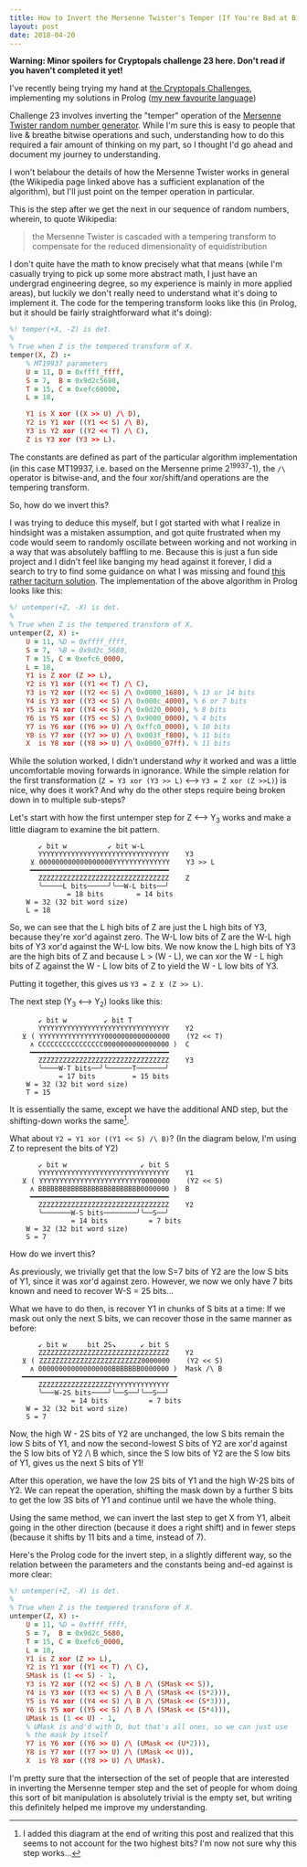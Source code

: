 ```yaml
---
title: How to Invert the Mersenne Twister's Temper (If You're Bad at Bit Twiddling)
layout: post
date: 2018-04-20
---
```


**Warning: Minor spoilers for Cryptopals challenge 23 here. Don't read if you haven't completed it yet!**

I've recently being trying my hand at [the Cryptopals Challenges][cryptopals], implementing my solutions in Prolog ([my new favourite language][occ_prolog])

Challenge 23 involves inverting the "temper" operation of the [Mersenne Twister random number generator][mersenne].
While I'm sure this is easy to people that live & breathe bitwise operations and such, understanding how to do this required a fair amount of thinking on my part, so I thought I'd go ahead and document my journey to understanding.

I won't belabour the details of how the Mersenne Twister works in general (the Wikipedia page linked above has a sufficient explanation of the algorithm), but I'll just point on the temper operation in particular.

This is the step after we get the next in our sequence of random numbers, wherein, to quote Wikipedia:

> the Mersenne Twister is cascaded with a tempering transform to compensate for the reduced dimensionality of equidistribution

I don't quite have the math to know precisely what that means (while I'm casually trying to pick up some more abstract math, I just have an undergrad engineering degree, so my experience is mainly in more applied areas), but luckily we don't really need to understand what it's doing to implement it.
The code for the tempering transform looks like this (in Prolog, but it should be fairly straightforward what it's doing):

```prolog
%! temper(+X, -Z) is det.
%
% True when Z is the tempered transform of X.
temper(X, Z) :-
    % MT19937 parameters
    U = 11, D = 0xffff_ffff,
    S = 7,  B = 0x9d2c5680,
    T = 15, C = 0xefc60000,
    L = 18,

    Y1 is X xor ((X >> U) /\ D),
    Y2 is Y1 xor ((Y1 << S) /\ B),
    Y3 is Y2 xor ((Y2 << T) /\ C),
    Z is Y3 xor (Y3 >> L).
```

The constants are defined as part of the particular algorithm implementation (in this case MT19937, i.e. based on the Mersenne prime 2<sup>19937</sup>-1), the `/\` operator is bitwise-and, and the four xor/shift/and operations are the tempering transform.

So, how do we invert this?

I was trying to deduce this myself, but I got started with what I realize in hindsight was a mistaken assumption, and got quite frustrated when my code would seem to randomly oscillate between working and not working in a way that was absolutely baffling to me.
Because this is just a fun side project and I didn't feel like banging my head against it forever, I did a search to try to find some guidance on what I was missing and found [this rather taciturn solution][untemper].
The implementation of the above algorithm in Prolog looks like this:

```prolog
%! untemper(+Z, -X) is det.
%
% True when Z is the tempered transform of X.
untemper(Z, X) :-
    U = 11, %D = 0xffff_ffff,
    S = 7,  %B = 0x9d2c_5680,
    T = 15, C = 0xefc6_0000,
    L = 18,
    Y1 is Z xor (Z >> L),
    Y2 is Y1 xor ((Y1 << T) /\ C),
    Y3 is Y2 xor ((Y2 << S) /\ 0x0000_1680), % 13 or 14 bits
    Y4 is Y3 xor ((Y3 << S) /\ 0x000c_4000), % 6 or 7 bits
    Y5 is Y4 xor ((Y4 << S) /\ 0x0d20_0000), % 8 bits
    Y6 is Y5 xor ((Y5 << S) /\ 0x9000_0000), % 4 bits
    Y7 is Y6 xor ((Y6 >> U) /\ 0xffc0_0000), % 10 bits
    Y8 is Y7 xor ((Y7 >> U) /\ 0x003f_f800), % 11 bits
    X  is Y8 xor ((Y8 >> U) /\ 0x0000_07ff). % 11 bits
```

While the solution worked, I didn't understand *why* it worked and was a little uncomfortable moving forwards in ignorance.
While the simple relation for the first transformation (`Z = Y3 xor (Y3 >> L)` ⟷ `Y3 = Z xor (Z >>L)`) is nice, why does it work?
And why do the other steps require being broken down in to multiple sub-steps?

Let's start with how the first untemper step for Z ⟷ Y<sub>3</sub> works and make a little diagram to examine the bit pattern.


           ↙ bit w          ↙ bit w-L
           YYYYYYYYYYYYYYYYYYYYYYYYYYYYYYYY    Y3
         ⊻ 000000000000000000YYYYYYYYYYYYYY    Y3 >> L
         ━━━━━━━━━━━━━━━━━━━━━━━━━━━━━━━━━━
           ZZZZZZZZZZZZZZZZZZZZZZZZZZZZZZZZ    Z
           ╰─────L bits─────╯╰──W-L bits──╯
                  = 18 bits        = 14 bits
        W = 32 (32 bit word size)
        L = 18

So, we can see that the L high bits of Z are just the L high bits of Y3, because they're xor'd against zero.
The W-L low bits of Z are the W-L high bits of Y3 xor'd against the W-L low bits.
We now know the L high bits of Y3 are the high bits of Z and because L > (W - L), we can xor the W - L high bits of Z against the W - L low bits of Z to yield the W - L low bits of Y3.

Putting it together, this gives us `Y3 = Z ⊻ (Z >> L)`.


The next step (Y<sub>3</sub> ⟷ Y<sub>2</sub>) looks like this:

           ↙ bit w         ↙ bit T
           YYYYYYYYYYYYYYYYYYYYYYYYYYYYYYYY    Y2
       ⊻ ( YYYYYYYYYYYYYYYY0000000000000000    (Y2 << T)
         ∧ CCCCCCCCCCCCCCCC0000000000000000 )  C
         ━━━━━━━━━━━━━━━━━━━━━━━━━━━━━━━━━━
           ZZZZZZZZZZZZZZZZZZZZZZZZZZZZZZZZ    Y3
           ╰────W-T bits──╯╰──────T───────╯
                = 17 bits         = 15 bits
        W = 32 (32 bit word size)
        T = 15

It is essentially the same, except we have the additional AND step, but the shifting-down works the same[^waitwhat].

What about `Y2 = Y1 xor ((Y1 << S) /\ B)`?
(In the diagram below, I'm using Z to represent the bits of Y2)


           ↙ bit w                  ↙ bit S
           YYYYYYYYYYYYYYYYYYYYYYYYYYYYYYYY    Y1
       ⊻ ( YYYYYYYYYYYYYYYYYYYYYYYYY0000000    (Y2 << S)
         ∧ BBBBBBBBBBBBBBBBBBBBBBBBB0000000 )  B
         ━━━━━━━━━━━━━━━━━━━━━━━━━━━━━━━━━━
           ZZZZZZZZZZZZZZZZZZZZZZZZZZZZZZZZ    Y2
           ╰───────W-S bits────────╯╰──S──╯
                   = 14 bits          = 7 bits
        W = 32 (32 bit word size)
        S = 7

How do we invert this?

As previously, we trivially get that the low S=7 bits of Y2 are the low S bits of Y1, since it was xor'd against zero.
However, we now we only have 7 bits known and need to recover W-S = 25 bits...

What we have to do then, is recover Y1 in chunks of S bits at a time:
If we mask out only the next S bits, we can recover those in the same manner as before:

           ↙ bit w     bit 2S↘      ↙ bit S
           ZZZZZZZZZZZZZZZZZZZZZZZZZZZZZZZZ    Y2
       ⊻ ( ZZZZZZZZZZZZZZZZZZZZZZZZZ0000000    (Y2 << S)
         ∧ 000000000000000000BBBBBBB0000000 )  Mask /\ B
       ━━━━━━━━━━━━━━━━━━━━━━━━━━━━━━━━━━━━━━
           ZZZZZZZZZZZZZZZZZZYYYYYYYYYYYYYY
           ╰───W-2S bits────╯╰──S──╯╰──S──╯
                   = 14 bits          = 7 bits
        W = 32 (32 bit word size)
        S = 7

Now, the high W - 2S bits of Y2 are unchanged, the low S bits remain the low S bits of Y1, and now the second-lowest S bits of Y2 are xor'd against the S low bits of Y2 /\ B which, since the S low bits of Y2 are the S low bits of Y1, gives us the next S bits of Y1!

After this operation, we have the low 2S bits of Y1 and the high W-2S bits of Y2. We can repeat the operation, shifting the mask down by a further S bits to get the low 3S bits of Y1 and continue until we have the whole thing.

Using the same method, we can invert the last step to get X from Y1, albeit going in the other direction (because it does a right shift) and in fewer steps (because it shifts by 11 bits and a time, instead of 7).

Here's the Prolog code for the invert step, in a slightly different way, so the relation between the parameters and the constants being and-ed against is more clear:

```prolog
%! untemper(+Z, -X) is det.
%
% True when Z is the tempered transform of X.
untemper(Z, X) :-
    U = 11, %D = 0xffff_ffff,
    S = 7,  B = 0x9d2c_5680,
    T = 15, C = 0xefc6_0000,
    L = 18,
    Y1 is Z xor (Z >> L),
    Y2 is Y1 xor ((Y1 << T) /\ C),
    SMask is (1 << S) - 1,
    Y3 is Y2 xor ((Y2 << S) /\ B /\ (SMask << S)),
    Y4 is Y3 xor ((Y3 << S) /\ B /\ (SMask << (S*2))),
    Y5 is Y4 xor ((Y4 << S) /\ B /\ (SMask << (S*3))),
    Y6 is Y5 xor ((Y5 << S) /\ B /\ (SMask << (S*4))),
    UMask is (1 << U) - 1,
    % UMask is and'd with D, but that's all ones, so we can just use
    % the mask by itself
    Y7 is Y6 xor ((Y6 >> U) /\ (UMask << (U*2))),
    Y8 is Y7 xor ((Y7 >> U) /\ (UMask << U)),
    X  is Y8 xor ((Y8 >> U) /\ UMask).
```

I'm pretty sure that the intersection of the set of people that are interested in inverting the Mersenne temper step and the set of people for whom doing this sort of bit manipulation is absolutely trivial is the empty set, but writing this definitely helped me improve my understanding.

  [cryptopals]: https://www.cryptopals.com
  [occ_prolog]: /2018/03/24/discovering_an_old_language.html
  [mersenne]: https://en.wikipedia.org/wiki/Mersenne_Twister
  [untemper]: https://randombit.net/bitbashing/2009/07/21/inverting_mt19937_tempering.html

  [^waitwhat]: I added this diagram at the end of writing this post and realized that this seems to not account for the two highest bits? I'm now not sure why this step works...
